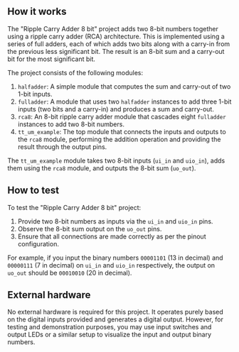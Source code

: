 <!---

This file is used to generate your project datasheet. Please fill in the information below and delete any unused
sections.

You can also include images in this folder and reference them in the markdown. Each image must be less than
512 kb in size, and the combined size of all images must be less than 1 MB.
-->

## How it works

The "Ripple Carry Adder 8 bit" project adds two 8-bit numbers together using a ripple carry adder (RCA) architecture. This is implemented using a series of full adders, each of which adds two bits along with a carry-in from the previous less significant bit. The result is an 8-bit sum and a carry-out bit for the most significant bit.

The project consists of the following modules:
1. `halfadder`: A simple module that computes the sum and carry-out of two 1-bit inputs.
2. `fulladder`: A module that uses two `halfadder` instances to add three 1-bit inputs (two bits and a carry-in) and produces a sum and carry-out.
3. `rca8`: An 8-bit ripple carry adder module that cascades eight `fulladder` instances to add two 8-bit numbers.
4. `tt_um_example`: The top module that connects the inputs and outputs to the `rca8` module, performing the addition operation and providing the result through the output pins.

The `tt_um_example` module takes two 8-bit inputs (`ui_in` and `uio_in`), adds them using the `rca8` module, and outputs the 8-bit sum (`uo_out`).

## How to test

To test the "Ripple Carry Adder 8 bit" project:

1. Provide two 8-bit numbers as inputs via the `ui_in` and `uio_in` pins.
2. Observe the 8-bit sum output on the `uo_out` pins.
3. Ensure that all connections are made correctly as per the pinout configuration.

For example, if you input the binary numbers `00001101` (13 in decimal) and `00000111` (7 in decimal) on `ui_in` and `uio_in` respectively, the output on `uo_out` should be `00010010` (20 in decimal).

## External hardware

No external hardware is required for this project. It operates purely based on the digital inputs provided and generates a digital output. However, for testing and demonstration purposes, you may use input switches and output LEDs or a similar setup to visualize the input and output binary numbers.
